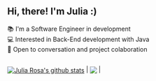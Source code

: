 ## Hi, there! I'm Julia :)  



📚 I'm a Software Engineer in development  
💻 Interested in Back-End development with Java  
🧠 Open to conversation and project colaboration  

##

<a href="https://github.com/juu-rosa/github-readme-stats"><img align="center" src="https://github-readme-stats.vercel.app/api?username=juu-rosa&show_icons=true&include_all_commits=true&theme=buefy&hide_border=true" alt="Julia Rosa's github stats" /></a> | <a href="https://github.com/juu-rosa/github-readme-stats"><img align="center" src="https://github-readme-stats.vercel.app/api/top-langs/?username=juu-rosa&layout=compact&theme=buefy&hide_border=true" /></a> |

##
